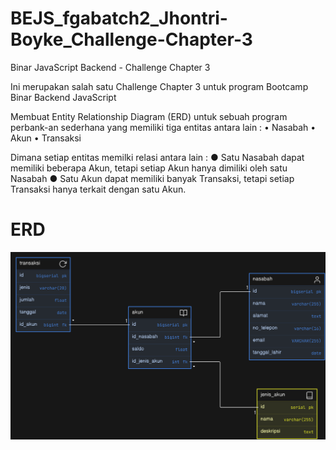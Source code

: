# BEJS_fgabatch2_Jhontri-Boyke_Challenge-Chapter-3
Binar JavaScript Backend - Challenge Chapter 3

Ini merupakan salah satu Challenge Chapter 3 untuk program Bootcamp Binar Backend JavaScript

Membuat Entity Relationship Diagram (ERD) untuk sebuah program perbank-an sederhana yang memiliki tiga entitas antara lain :
• Nasabah
• Akun
• Transaksi

Dimana setiap entitas memilki relasi antara lain :
● Satu Nasabah dapat memiliki beberapa Akun, tetapi setiap Akun hanya dimiliki oleh satu Nasabah
● Satu Akun dapat memiliki banyak Transaksi, tetapi setiap Transaksi hanya terkait dengan satu Akun.

# ERD
![ERD](./erd-bank_system.png)
